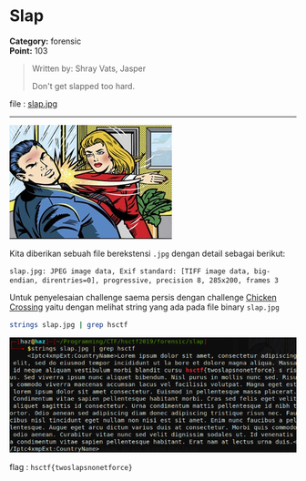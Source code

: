 # Slap
**Category:** forensic <br>
**Point:** 103

> Written by: Shray Vats, Jasper
> 
> Don't get slapped too hard.

file : [slap.jpg](https://ctf.hsctf.com/files/bc9448c733afe7071a8327a461d4defa/slap.jpg?token=eyJ0ZWFtX2lkIjoxODMyLCJ1c2VyX2lkIjoyODY3LCJmaWxlX2lkIjo2Nn0.XRT1AA.jkE2_aC1iyc-M5fXTigOd4s-kj0)

---

![](./slap.jpg)

Kita diberikan sebuah file berekstensi `.jpg` dengan detail sebagai berikut:
```
slap.jpg: JPEG image data, Exif standard: [TIFF image data, big-endian, direntries=0], progressive, precision 8, 285x200, frames 3
```

Untuk penyelesaian challenge saema persis dengan challenge [Chicken Crossing](./../chicken_crossing) yaitu dengan melihat string yang ada pada file binary `slap.jpg`

```bash
strings slap.jpg | grep hsctf
```

![](./ss01.png)

flag : `hsctf{twoslapsnonetforce}`